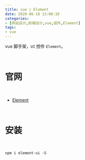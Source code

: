 ```yaml
---
title: vue | Element
date: 2020-06-18 13:08:10
categories:
- [网站设计,前端设计,vue,组件,Element]
tags:
- vue
---
```

vue 脚手架，`UI` 控件 `Element`。

<!-- more -->

<br/>

# 官网

<br/>

- [Element](https://element.eleme.io/#/zh-CN)

<br/>

# 安装

<br/>

	npm i element-ui -S


